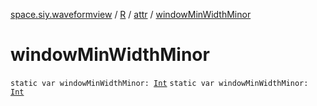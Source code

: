 [space.siy.waveformview](../../index.md) / [R](../index.md) / [attr](index.md) / [windowMinWidthMinor](./window-min-width-minor.md)

# windowMinWidthMinor

`static var windowMinWidthMinor: `[`Int`](https://kotlinlang.org/api/latest/jvm/stdlib/kotlin/-int/index.html)
`static var windowMinWidthMinor: `[`Int`](https://kotlinlang.org/api/latest/jvm/stdlib/kotlin/-int/index.html)